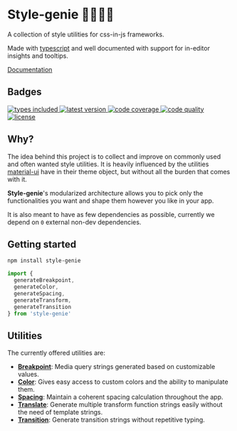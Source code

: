# Style-genie 🧞‍♂️🧞‍♀️

A collection of style utilities for css-in-js frameworks.

Made with [typescript](https://github.com/microsoft/TypeScript) and well documented with support for in-editor insights and tooltips.

[Documentation](https://jcquintas.gitbook.io/style-genie/)

## Badges

<a href="https://www.npmjs.com/package/style-genie">
  <img src="https://badgen.net/npm/v/style-genie?icon=npm&label=style-genie" alt="types included">
</a>
<a href="https://github.com/microsoft/TypeScript">
  <img src="https://badgen.net/npm/types/style-genie?icon=typescript&label" alt="latest version">
</a>
<a href="https://codecov.io/gh/JCQuintas/style-genie">
  <img src="https://badgen.net/codecov/c/github/JCQuintas/style-genie/master?icon=codecov" alt="code coverage">
</a>
<a href="https://www.codefactor.io/repository/github/jcquintas/style-genie">
  <img src="https://www.codefactor.io/repository/github/jcquintas/style-genie/badge" alt="code quality">
</a>
<a href="https://opensource.org/licenses/MIT">
  <img src="https://badgen.net/npm/license/style-genie" alt="license">
</a>

## Why?

The idea behind this project is to collect and improve on commonly used and often wanted style utilities. It is heavily influenced by the utilities [material-ui](https://github.com/mui-org/material-ui) have in their theme object, but without all the burden that comes with it.

**Style-genie**'s modularized architecture allows you to pick only the functionalities you want and shape them however you like in your app.

It is also meant to have as few dependencies as possible, currently we depend on `0` external non-dev dependencies.

## Getting started

```bash
npm install style-genie
```

<!-- prettier-ignore-start -->
```javascript
import {
  generateBreakpoint,
  generateColor,
  generateSpacing,
  generateTransform,
  generateTransition
} from 'style-genie'
```
<!-- prettier-ignore-end -->

## Utilities

The currently offered utilities are:

- **[Breakpoint](./src/breakpoint/readme.md)**: Media query strings generated based on customizable values.
- **[Color](./src/color/readme.md)**: Gives easy access to custom colors and the ability to manipulate them.
- **[Spacing](./src/spacing/readme.md)**: Maintain a coherent spacing calculation throughout the app.
- **[Translate](./src/translate/readme.md)**: Generate multiple transform function strings easily without the need of template strings.
- **[Transition](./src/transition/readme.md)**: Generate transition strings without repetitive typing.
